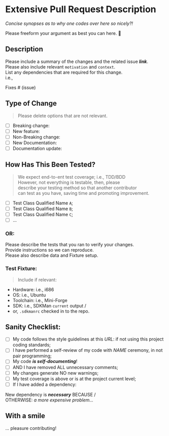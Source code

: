# Extensive Pull Request Description

_Concise synopses as to why one codes over here so nicely?!_

Please freeform your argument as best you can here. 🤘 

## Description

Please include a summary of the changes and the related issue _**link**_. <br/> 
Please also include relevant `motivation` and `context`. <br/>
List any dependencies that are required for this change. <br/>
i.e.,

Fixes # (issue)

## Type of Change

> Please delete options that are not relevant.

- [ ] Breaking change: 
- [ ] New feature:
- [ ] Non-Breaking change:
- [ ] New Documentation:
- [ ] Documentation update: 

## How Has This Been Tested?

> We expect end-to-ent test coverage; i.e., TDD/BDD <br/>
> However, not everything is testable, then, please <br/>
> describe your testing method so that another contributor <br/>
> can test as you have, saving time and promoting improvement.

- [ ] Test Class Qualified Name `A`;
- [ ] Test Class Qualified Name `B`;
- [ ] Test Class Qualified Name `C`;
- [ ] ...

### OR:

Please describe the tests that you ran to verify your changes. <br/>
Provide instructions so we can reproduce. <br/>
Please also describe data and Fixture setup.

### Test Fixture:

> Include if relevant:

* Hardware: i.e., i686 
* OS: i.e., Ubuntu
* Toolchain: i.e., Mini-Forge
* SDK: i.e., SDKMan `current` output /
* or, `.sdkmanrc` checked in to the repo.

## Sanity Checklist:

- [ ] My code follows the style guidelines at this _URL_: if not using this project coding standards;
- [ ] I have performed a self-review of my code with _NAME_ ceremony, in not pair programming;
- [ ] My code **_is self-documenting_**!
- [ ] AND I have removed ALL unnecessary comments;
- [ ] My changes generate NO new warnings;
- [ ] My test coverage is above or is at the project current level;
- [ ] If I have added a dependency:

New dependency is **_necessary_** BECAUSE / <BR/>
OTHERWISE: _a more expensive problem..._

## With a smile

... pleasure contributing!

